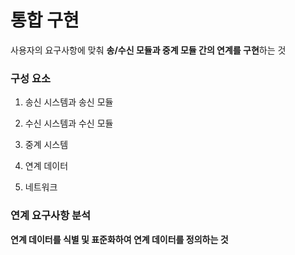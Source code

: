 # 통합 구현

사용자의 요구사항에 맞춰 **송/수신 모듈과 중계 모듈 간의 연계를 구현**하는 것

### 구성 요소

1. 송신 시스템과 송신 모듈

1. 수신 시스템과 수신 모듈

1. 중계 시스템

1. 연계 데이터

1. 네트워크

### 연계 요구사항 분석

**연계 데이터를 식별 및 표준화하여 연계 데이터를 정의하는 것**

